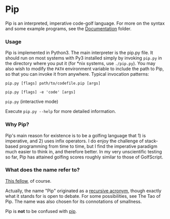 # Pip

Pip is an interpreted, imperative code-golf language. For more on the syntax and some example programs, see the [Documentation](https://github.com/dloscutoff/pip/tree/master/Documentation) folder.

### Usage

Pip is implemented in Python3. The main interpreter is the pip.py file. It should run on most systems with Py3 installed simply by invoking `pip.py` in the directory where you put it (for *nix systems, use `./pip.py`). You may also wish to modify the `PATH` environment variable to include the path to Pip, so that you can invoke it from anywhere. Typical invocation patterns:

`pip.py [flags] path/to/codefile.pip [args]`

`pip.py [flags] -e 'code' [args]`

`pip.py` (interactive mode)

Execute `pip.py --help` for more detailed information.

### Why Pip?

Pip's main reason for existence is to be a golfing language that 1) is imperative, and 2) uses infix operators. I do enjoy the challenge of stack-based programming from time to time, but I find the imperative paradigm much easier to think in, and therefore better. In my very unscientific testing so far, Pip has attained golfing scores roughly similar to those of GolfScript.

### What does the name refer to?

[This fellow](http://en.wikipedia.org/wiki/Pip_(Great_Expectations)), of course.

Actually, the name "Pip" originated as a [recursive acronym](http://en.wikipedia.org/wiki/Recursive_acronym), though exactly what it stands for is open to debate. For some possibilities, see The Tao of Pip. The name was also chosen for its connotations of smallness.

Pip is **not** to be confused with [pip](http://en.wikipedia.org/wiki/Pip_(package_manager)).

